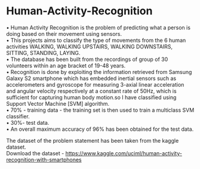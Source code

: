 # Human-Activity-Recognition
•	Human Activity Recognition is the problem of predicting what a person is doing based on their  movement using sensors. <br>
•	This projects aims to classify the type of movements from the 6 human activities  WALKING, WALKING UPSTAIRS, WALKING DOWNSTAIRS, SITTING, STANDING, LAYING.<br>
•	The database has been built from the recordings of group of 30 volunteers within an age bracket of 19-48 years. <br>
•	Recognition is done by exploiting the information retrieved from Samsung Galaxy S2 smartphone which has embedded inertial sensors such as accelerometers and gyroscope for measuring 3-axial linear acceleration and angular velocity respectively at a constant rate of 50Hz, which is sufficient for capturing human body motion.so I have classified using Support Vector Machine [SVM] algorithm. <br>
•	70% - training data - the training set is then used to train a multiclass SVM classifier.<br>
•	30%- test data.<br>
•	An overall maximum accuracy of 96% has been obtained for the test data.<br>

The dataset of the problem statement has been taken from the kaggle dataset.<br>
Download the dataset - https://www.kaggle.com/uciml/human-activity-recognition-with-smartphones

